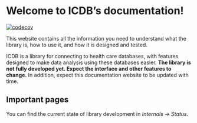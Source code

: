 # Welcome to ICDB’s documentation!

<!-- badges: start -->

[![codecov](https://codecov.io/gh/jrs0/icdb/branch/main/graph/badge.svg?token=VXGD77WTZI)](https://codecov.io/gh/jrs0/icdb)
<!-- badges: end -->

This website contains all the information you need to understand what
the library is, how to use it, and how it is designed and tested.

ICDB is a library for connecting to health care databases, with features
designed to make data analysis using these databases easier. **The
library is not fully developed yet. Expect the interface and other
features to change.** In addition, expect this documentation website to
be updated with time.

## Important pages

You can find the current state of library development in *Internals -> Status*.
